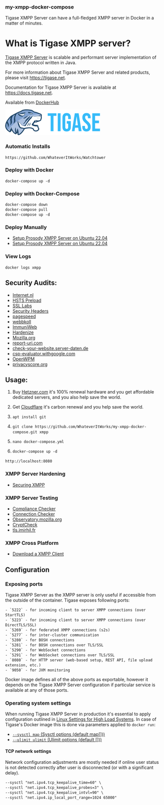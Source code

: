 ### my-xmpp-docker-compose
Tigase XMPP Server can have a full-fledged XMPP server in Docker in a matter of minutes.

# What is Tigase XMPP server?

[Tigase XMPP Server](https://github.com/tigase/tigase-server/) is scalable and performant server implementation of the XMPP protocol written in Java.

For more information about Tigase XMPP Server and related products, please visit https://tigase.net.

Documentation for Tigase XMPP Server is available at https://docs.tigase.net.

Available from [DockerHub](https://hub.docker.com/r/tigase/tigase-xmpp-server)

![Tigase logo](logo.png)

### Automatic Installs
```
https://github.com/WhateverItWorks/Watchtower
```

### Deploy with Docker

```
docker-compose up -d
```

### Deploy with Docker-Compose

```
docker-compose down
docker-compose pull
docker-compose up -d
```

### Deploy Manually

- [Setup Prosody XMPP Server on Ubuntu 22.04](https://www.linuxbabe.com/ubuntu/prosody-xmpp-server-ubuntu-22-04)
- [Setup Prosody XMPP Server on Ubuntu 22.04](https://www.linuxbabe.com/ubuntu/install-configure-prosody-xmpp-server-ubuntu-20-04)

### View Logs

```
docker logs xmpp
```

## Security Audits:

- [Internet.nl](https://internet.nl/site/element.whateveritworks.org/2060148/)
- [HSTS Preload](https://hstspreload.org/)
- [SSL Labs](https://www.ssllabs.com/ssltest/analyze.html?d=element.whateveritworks.org)
- [Security Headers](https://securityheaders.com/?q=element.whateveritworks.org&hide=on&followRedirects=on)
- [pagespeed](https://pagespeed.web.dev/)
- [webbkoll](https://webbkoll.dataskydd.net/en)
- [ImmuniWeb](https://www.immuniweb.com/ssl/element.whateveritworks.org)
- [Hardenize](https://www.hardenize.com/report/element.whateveritworks.org/1686343966)
- [Mozilla.org](https://observatory.mozilla.org/)
- [report-uri.com](https://report-uri.com/home/tools)
- [check-your-website.server-daten.de](https://check-your-website.server-daten.de/?q=element.whateveritworks.org)
- [csp-evaluator.withgoogle.com](https://csp-evaluator.withgoogle.com/)
- [OpenWPM](https://github.com/openwpm/OpenWPM)
- [privacyscore.org](https://privacyscore.org)

## Usage:

1. Buy [Hetzner.com](https://hetzner.com) it's 100% renewal hardware and you get affordable dedicated servers, and you also help save the world.

2. Get [Cloudflare](https://cloudflare.com) it's carbon renewal and you help save the world.

3. ```apt install git```

4. ```git clone https://github.com/WhateverItWorks/my-xmpp-docker-compose.git xmpp```

5. ```nano docker-compose.yml```

6. ```docker-compose up -d```

```http://localhost:8080```

### XMPP Server Hardening

- [Securing XMPP](https://wiki.xmpp.org/web/Securing_XMPP)

### XMPP Server Testing

- [Compliance Checker](https://compliance.conversations.im/)
- [Connection Checker](https://connect.xmpp.net/)
- [Observatory.mozilla.org](https://observatory.mozilla.org/)
- [CryptCheck](https://cryptcheck.fr/)
- [tls.imirhil.fr](https://tls.imirhil.fr/)

### XMPP Cross Platform

- [Download a XMPP Client](https://xmpp.org/getting-started/)


## Configuration

### Exposing ports

Tigase XMPP Server as the XMPP server is only useful if accessible from the outside of the container. Tigase exposes following ports:
```
- `5222` - for incoming client to server XMPP connections (over StartTLS)
- `5223` - for incoming client to server XMPP connections (over DirectTLS/SSL)
- `5269` - for federated XMPP connections (s2s)
- `5277` - for inter-cluster communication
- `5280` - for BOSH connections
- `5281` - for BOSH connections over TLS/SSL
- `5290` - for WebSocket connections
- `5291` - for WebSocket connections over TLS/SSL
- `8080` - for HTTP server (web-based setup, REST API, file upload extension, etc.)
- `9050` - for JXM monitoring
```
Docker image defines all of the above ports as exportable, however it depends on the Tigase XMPP Server configuration if particular service is available at any of those ports.


### Operating system settings

When running Tigase XMPP Server in production it's essential to apply configuration outlined in [Linux Settings for High Load Systems](https://docs.tigase.net/tigase-server/master-snapshot/Administration_Guide/html/#linuxhighload). In case of Tigase's Docker image this is done via parameters applied to `docker run`:
* [`--sysctl map` (Sysctl options (default map[]))](https://docs.docker.com/engine/reference/commandline/run/#configure-namespaced-kernel-parameters-sysctls-at-runtime)
* [`--ulimit ulimit` (Ulimit options (default []))](https://docs.docker.com/engine/reference/commandline/run/#set-ulimits-in-container---ulimit)


#### TCP network settings

Network configuration adjustments are mostly needed if online user status is not detected correctly after user is disconnected (or with a significant delay).

```
--sysctl "net.ipv4.tcp_keepalive_time=60" \
--sysctl "net.ipv4.tcp_keepalive_probes=3" \
--sysctl "net.ipv4.tcp_keepalive_intvl=90" \
--sysctl "net.ipv4.ip_local_port_range=1024 65000" 
```

